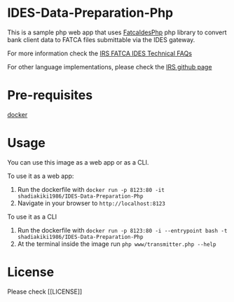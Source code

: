 # IDES-Data-Preparation-Php
This is a sample php web app that uses [FatcaIdesPhp](https://github.com/shadiakiki1986/FatcaIdesPhp) php library to convert bank client data to FATCA files submittable via the IDES gateway.

For more information check the [IRS FATCA IDES Technical FAQs](http://www.irs.gov/Businesses/Corporations/FATCA-IDES-Technical-FAQs)

For other language implementations, please check the [IRS github page](https://github.com/IRSgov)

# Pre-requisites
[docker](docker.com)

# Usage
You can use this image as a web app or as a CLI.

To use it as a web app: 
1. Run the dockerfile with `docker run -p 8123:80 -it shadiakiki1986/IDES-Data-Preparation-Php`
2. Navigate in your browser to `http://localhost:8123`

To use it as a CLI
1. Run the dockerfile with `docker run -p 8123:80 -i --entrypoint bash -t shadiakiki1986/IDES-Data-Preparation-Php`
2. At the terminal inside the image run `php www/transmitter.php --help`

# License
Please check [[LICENSE]]

